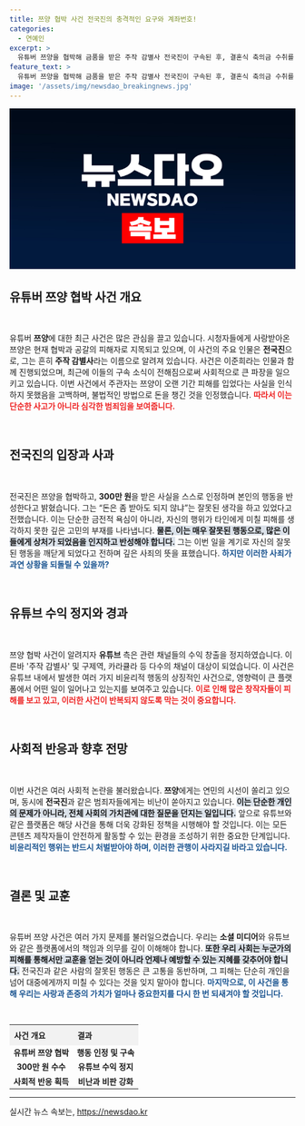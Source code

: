 ```yaml
---
title: 쯔양 협박 사건 전국진의 충격적인 요구와 계좌번호!
categories:
  - 연예인
excerpt: >
  유튜버 쯔양을 협박해 금품을 받은 주작 감별사 전국진이 구속된 후, 결혼식 축의금 수취를 위한 예약 메시지가 논란으로 떠올랐습니다. 과연 그의 부끄러운 진실은 무엇일까요?
feature_text: >
  유튜버 쯔양을 협박해 금품을 받은 주작 감별사 전국진이 구속된 후, 결혼식 축의금 수취를 위한 예약 메시지가 논란으로 떠올랐습니다. 과연 그의 부끄러운 진실은 무엇일까요?
image: '/assets/img/newsdao_breakingnews.jpg'
---
```


<p><img src="/assets/img/newsdao_breakingnews.jpg" alt="koreaapp 속보" /></p>

<h2 data-ke-size="size26">유튜버 쯔양 협박 사건 개요</h2>

<p data-ke-size="size16">&nbsp;</p> 

<p>유튜버 <b>쯔양</b>에 대한 최근 사건은 많은 관심을 끌고 있습니다. 시청자들에게 사랑받아온 쯔양은 현재 협박과 공갈의 피해자로 지목되고 있으며, 이 사건의 주요 인물은 <b>전국진</b>으로, 그는 흔히 <b>주작 감별사</b>라는 이름으로 알려져 있습니다. 사건은 이준희라는 인물과 함께 진행되었으며, 최근에 이들의 구속 소식이 전해짐으로써 사회적으로 큰 파장을 일으키고 있습니다. 이번 사건에서 주관자는 쯔양이 오랜 기간 피해를 입었다는 사실을 인식하지 못했음을 고백하며, 불법적인 방법으로 돈을 챙긴 것을 인정했습니다. <b><span style="color: #ee2323;">따라서 이는 단순한 사고가 아니라 심각한 범죄임을 보여줍니다.</span></b></p>

<p data-ke-size="size16">&nbsp;</p> 

<h2 data-ke-size="size26">전국진의 입장과 사과</h2>

<p data-ke-size="size16">&nbsp;</p> 

<p>전국진은 쯔양을 협박하고, <b>300만 원</b>을 받은 사실을 스스로 인정하며 본인의 행동을 반성한다고 밝혔습니다. 그는 “돈은 좀 받아도 되지 않냐”는 잘못된 생각을 하고 있었다고 전했습니다. 이는 단순한 금전적 욕심이 아니라, 자신의 행위가 타인에게 미칠 피해를 생각하지 못한 깊은 고민의 부재를 나타냅니다. <b><span style="background-color: #21538527;">물론, 이는 매우 잘못된 행동으로, 많은 이들에게 상처가 되었음을 인지하고 반성해야 합니다.</span></b> 그는 이번 일을 계기로 자신의 잘못된 행동을 깨닫게 되었다고 전하며 깊은 사죄의 뜻을 표했습니다. <b><span style="color: #1a5490;">하지만 이러한 사죄가 과연 상황을 되돌릴 수 있을까?</span></b> </p>

<p data-ke-size="size16">&nbsp;</p> 

<h2 data-ke-size="size26">유튜브 수익 정지와 경과</h2>

<p data-ke-size="size16">&nbsp;</p> 

<p>쯔양 협박 사건이 알려지자 <b>유튜브</b> 측은 관련 채널들의 수익 창출을 정지하였습니다. 이른바 '주작 감별사' 및 구제역, 카라큘라 등 다수의 채널이 대상이 되었습니다. 이 사건은 유튜브 내에서 발생한 여러 가지 비윤리적 행동의 상징적인 사건으로, 영향력이 큰 플랫폼에서 어떤 일이 일어나고 있는지를 보여주고 있습니다. <b><span style="color: #ee2323;">이로 인해 많은 창작자들이 피해를 보고 있고, 이러한 사건이 반복되지 않도록 막는 것이 중요합니다.</span></b></p>

<p data-ke-size="size16">&nbsp;</p> 

<h2 data-ke-size="size26">사회적 반응과 향후 전망</h2>

<p data-ke-size="size16">&nbsp;</p> 

<p>이번 사건은 여러 사회적 논란을 불러왔습니다. <b>쯔양</b>에게는 연민의 시선이 쏠리고 있으며, 동시에 <b>전국진</b>과 같은 범죄자들에게는 비난이 쏟아지고 있습니다. <b><span style="background-color: #21538527;">이는 단순한 개인의 문제가 아니라, 전체 사회의 가치관에 대한 질문을 던지는 일입니다.</span></b> 앞으로 유튜브와 같은 플랫폼은 해당 사건을 통해 더욱 강화된 정책을 시행해야 할 것입니다. 이는 모든 콘텐츠 제작자들이 안전하게 활동할 수 있는 환경을 조성하기 위한 중요한 단계입니다. <b><span style="color: #1a5490;">비윤리적인 행위는 반드시 처벌받아야 하며, 이러한 관행이 사라지길 바라고 있습니다.</span></b></p>

<p data-ke-size="size16">&nbsp;</p> 

<h2 data-ke-size="size26">결론 및 교훈</h2>

<p data-ke-size="size16">&nbsp;</p> 

<p>유튜버 쯔양 사건은 여러 가지 문제를 불러일으켰습니다. 우리는 <b>소셜 미디어</b>와 유튜브와 같은 플랫폼에서의 책임과 의무를 깊이 이해해야 합니다. <b><span style="background-color: #21538527;">또한 우리 사회는 누군가의 피해를 통해서만 교훈을 얻는 것이 아니라 언제나 예방할 수 있는 지혜를 갖추어야 합니다.</span></b> 전국진과 같은 사람의 잘못된 행동은 큰 고통을 동반하며, 그 피해는 단순히 개인을 넘어 대중에게까지 미칠 수 있다는 것을 잊지 말아야 합니다. <b><span style="color: #1a5490;">마지막으로, 이 사건을 통해 우리는 사랑과 존중의 가치가 얼마나 중요한지를 다시 한 번 되새겨야 할 것입니다.</span></b></p>

<p data-ke-size="size16">&nbsp;</p> 

<table style="border-collapse: collapse; width: 100%;">
    <tr style="background-color: #f2f2f2;">
        <th style="text-align: left; padding: 8px;"><b>사건 개요</b></th>
        <th style="text-align: left; padding: 8px;"><b>결과</b></th>
    </tr>
    <tr>
        <td style="text-align: center; height: 17px;"><b>유튜버 쯔양 협박</b></td>
        <td style="text-align: center; height: 17px;"><b>행동 인정 및 구속</b></td>
    </tr>
    <tr>
        <td style="text-align: center; height: 17px;"><b>300만 원 수수</b></td>
        <td style="text-align: center; height: 17px;"><b>유튜브 수익 정지</b></td>
    </tr>
    <tr>
        <td style="text-align: center; height: 17px;"><b>사회적 반응 획득</b></td>
        <td style="text-align: center; height: 17px;"><b>비난과 비판 강화</b></td>
    </tr>
</table>

<hr>
실시간 뉴스 속보는, <a href="https://newsdao.kr" rel="dofollow">https://newsdao.kr</a>


